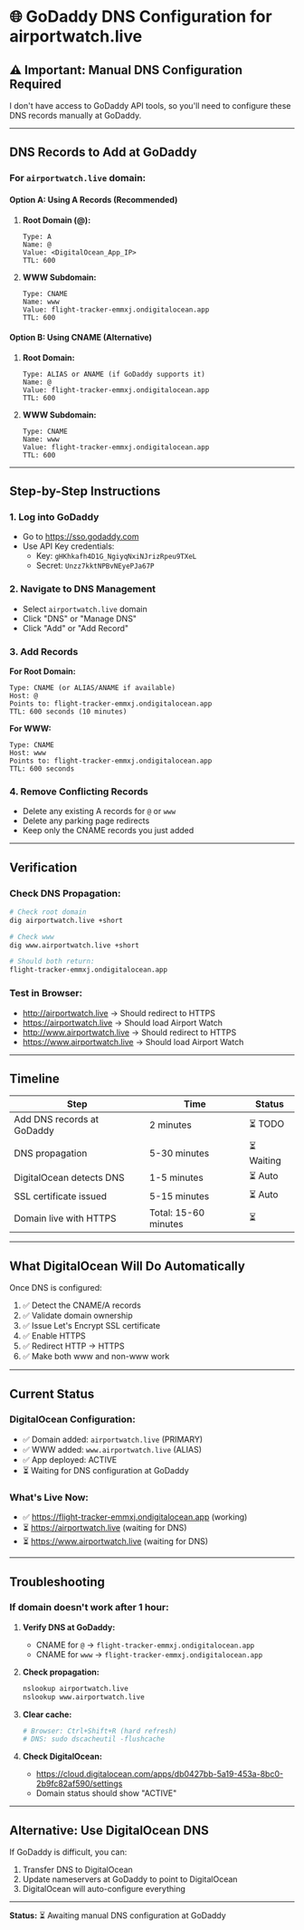 # 🌐 GoDaddy DNS Configuration for airportwatch.live

## ⚠️ Important: Manual DNS Configuration Required

I don't have access to GoDaddy API tools, so you'll need to configure these DNS records manually at GoDaddy.

---

## DNS Records to Add at GoDaddy

### For `airportwatch.live` domain:

#### **Option A: Using A Records (Recommended)**

1. **Root Domain (@):**
   ```
   Type: A
   Name: @
   Value: <DigitalOcean_App_IP>
   TTL: 600
   ```

2. **WWW Subdomain:**
   ```
   Type: CNAME
   Name: www
   Value: flight-tracker-emmxj.ondigitalocean.app
   TTL: 600
   ```

#### **Option B: Using CNAME (Alternative)**

1. **Root Domain:**
   ```
   Type: ALIAS or ANAME (if GoDaddy supports it)
   Name: @
   Value: flight-tracker-emmxj.ondigitalocean.app
   TTL: 600
   ```

2. **WWW Subdomain:**
   ```
   Type: CNAME
   Name: www
   Value: flight-tracker-emmxj.ondigitalocean.app
   TTL: 600
   ```

---

## Step-by-Step Instructions

### 1. Log into GoDaddy
- Go to https://sso.godaddy.com
- Use API Key credentials:
  - Key: `gHKhkafh4D1G_NgiyqNxiNJrizRpeu9TXeL`
  - Secret: `Unzz7kktNPBvNEyePJa67P`

### 2. Navigate to DNS Management
- Select `airportwatch.live` domain
- Click "DNS" or "Manage DNS"
- Click "Add" or "Add Record"

### 3. Add Records

**For Root Domain:**
```
Type: CNAME (or ALIAS/ANAME if available)
Host: @
Points to: flight-tracker-emmxj.ondigitalocean.app
TTL: 600 seconds (10 minutes)
```

**For WWW:**
```
Type: CNAME
Host: www
Points to: flight-tracker-emmxj.ondigitalocean.app
TTL: 600 seconds
```

### 4. Remove Conflicting Records
- Delete any existing A records for `@` or `www`
- Delete any parking page redirects
- Keep only the CNAME records you just added

---

## Verification

### Check DNS Propagation:
```bash
# Check root domain
dig airportwatch.live +short

# Check www
dig www.airportwatch.live +short

# Should both return:
flight-tracker-emmxj.ondigitalocean.app
```

### Test in Browser:
- http://airportwatch.live → Should redirect to HTTPS
- https://airportwatch.live → Should load Airport Watch
- http://www.airportwatch.live → Should redirect to HTTPS
- https://www.airportwatch.live → Should load Airport Watch

---

## Timeline

| Step | Time | Status |
|------|------|--------|
| Add DNS records at GoDaddy | 2 minutes | ⏳ TODO |
| DNS propagation | 5-30 minutes | ⏳ Waiting |
| DigitalOcean detects DNS | 1-5 minutes | ⏳ Auto |
| SSL certificate issued | 5-15 minutes | ⏳ Auto |
| Domain live with HTTPS | Total: 15-60 minutes | ⏳ |

---

## What DigitalOcean Will Do Automatically

Once DNS is configured:
1. ✅ Detect the CNAME/A records
2. ✅ Validate domain ownership
3. ✅ Issue Let's Encrypt SSL certificate
4. ✅ Enable HTTPS
5. ✅ Redirect HTTP → HTTPS
6. ✅ Make both www and non-www work

---

## Current Status

### DigitalOcean Configuration:
- ✅ Domain added: `airportwatch.live` (PRIMARY)
- ✅ WWW added: `www.airportwatch.live` (ALIAS)
- ✅ App deployed: ACTIVE
- ⏳ Waiting for DNS configuration at GoDaddy

### What's Live Now:
- ✅ https://flight-tracker-emmxj.ondigitalocean.app (working)
- ⏳ https://airportwatch.live (waiting for DNS)
- ⏳ https://www.airportwatch.live (waiting for DNS)

---

## Troubleshooting

### If domain doesn't work after 1 hour:

1. **Verify DNS at GoDaddy:**
   - CNAME for `@` → `flight-tracker-emmxj.ondigitalocean.app`
   - CNAME for `www` → `flight-tracker-emmxj.ondigitalocean.app`

2. **Check propagation:**
   ```bash
   nslookup airportwatch.live
   nslookup www.airportwatch.live
   ```

3. **Clear cache:**
   ```bash
   # Browser: Ctrl+Shift+R (hard refresh)
   # DNS: sudo dscacheutil -flushcache
   ```

4. **Check DigitalOcean:**
   - https://cloud.digitalocean.com/apps/db0427bb-5a19-453a-8bc0-2b9fc82af590/settings
   - Domain status should show "ACTIVE"

---

## Alternative: Use DigitalOcean DNS

If GoDaddy is difficult, you can:
1. Transfer DNS to DigitalOcean
2. Update nameservers at GoDaddy to point to DigitalOcean
3. DigitalOcean will auto-configure everything

---

**Status:** ⏳ Awaiting manual DNS configuration at GoDaddy
